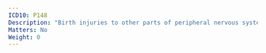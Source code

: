 ```yaml
---
ICD10: P148
Description: "Birth injuries to other parts of peripheral nervous system"
Matters: No
Weight: 0
---
```


